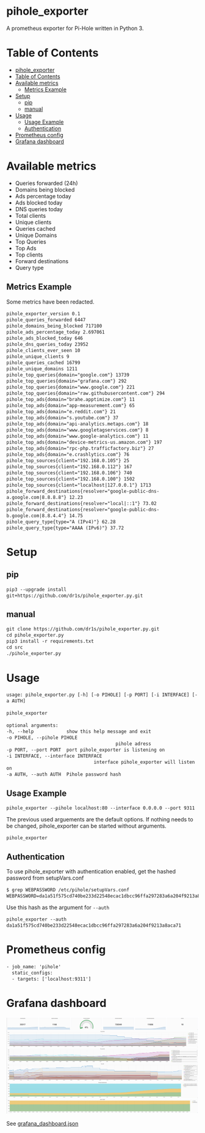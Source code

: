 # pihole_exporter
A prometheus exporter for Pi-Hole written in Python 3.


# Table of Contents
<!-- TOC depthFrom:1 depthTo:6 withLinks:1 updateOnSave:1 orderedList:0 -->

- [pihole_exporter](#piholeexporter)
- [Table of Contents](#table-of-contents)
- [Available metrics](#available-metrics)
	- [Metrics Example](#metrics-example)
- [Setup](#setup)
	- [pip](#pip)
	- [manual](#manual)
- [Usage](#usage)
	- [Usage Example](#usage-example)
	- [Authentication](#authentication)
- [Prometheus config](#prometheus-config)
- [Grafana dashboard](#grafana-dashboard)

<!-- /TOC -->

# Available metrics
* Queries forwarded (24h)
* Domains being blocked
* Ads percentage today
* Ads blocked today
* DNS queries today
* Total clients
* Unique clients
* Queries cached
* Unique Domains
* Top Queries
* Top Ads
* Top clients
* Forward destinations
* Query type

## Metrics Example
Some metrics have been redacted.

    pihole_exporter_version 0.1
    pihole_queries_forwarded 6447
    pihole_domains_being_blocked 717100
    pihole_ads_percentage_today 2.697061
    pihole_ads_blocked_today 646
    pihole_dns_queries_today 23952
    pihole_clients_ever_seen 10
    pihole_unique_clients 9
    pihole_queries_cached 16799
    pihole_unique_domains 1211
    pihole_top_queries{domain="google.com"} 13739
    pihole_top_queries{domain="grafana.com"} 292
    pihole_top_queries{domain="www.google.com"} 221
    pihole_top_queries{domain="raw.githubusercontent.com"} 294
    pihole_top_ads{domain="brahe.apptimize.com"} 11
    pihole_top_ads{domain="app-measurement.com"} 65
    pihole_top_ads{domain="e.reddit.com"} 21
    pihole_top_ads{domain="s.youtube.com"} 37
    pihole_top_ads{domain="api-analytics.metaps.com"} 18
    pihole_top_ads{domain="www.googletagservices.com"} 8
    pihole_top_ads{domain="www.google-analytics.com"} 11
    pihole_top_ads{domain="device-metrics-us.amazon.com"} 197
    pihole_top_ads{domain="rpc-php.trafficfactory.biz"} 27
    pihole_top_ads{domain="e.crashlytics.com"} 76
    pihole_top_sources{client="192.168.0.105"} 25
    pihole_top_sources{client="192.168.0.112"} 167
    pihole_top_sources{client="192.168.0.106"} 740
    pihole_top_sources{client="192.168.0.100"} 1502
    pihole_top_sources{client="localhost|127.0.0.1"} 1713
    pihole_forward_destinations{resolver="google-public-dns-a.google.com|8.8.8.8"} 12.23
    pihole_forward_destinations{resolver="local|::1"} 73.02
    pihole_forward_destinations{resolver="google-public-dns-b.google.com|8.8.4.4"} 14.75
    pihole_query_type{type="A (IPv4)"} 62.28
    pihole_query_type{type="AAAA (IPv6)"} 37.72

# Setup

## pip
    pip3 --upgrade install git+https://github.com/dr1s/pihole_exporter.py.git

## manual
    git clone https://github.com/dr1s/pihole_exporter.py.git
    cd pihole_exporter.py
    pip3 install -r requirements.txt
    cd src
    ./pihole_exporter.py

# Usage
	usage: pihole_exporter.py [-h] [-o PIHOLE] [-p PORT] [-i INTERFACE] [-a AUTH]

	pihole_exporter

	optional arguments:
	-h, --help            show this help message and exit
	-o PIHOLE, --pihole PIHOLE
											pihole adress
	-p PORT, --port PORT  port pihole_exporter is listening on
	-i INTERFACE, --interface INTERFACE
									interface pihole_exporter will listen on
	-a AUTH, --auth AUTH  Pihole password hash
	
## Usage Example

    pihole_exporter --pihole localhost:80 --interface 0.0.0.0 --port 9311

The previous used arguements are the default options. If nothing needs to be changed, pihole_exporter can be started without arguments.

	pihole_exporter

## Authentication
To use pihole_exporter with authentication enabled, get the hashed password from setupVars.conf

	$ grep WEBPASSWORD /etc/pihole/setupVars.conf
	WEBPASSWORD=da1a51f575cd740be233d22548ecac1dbcc96ffa297283a6a204f9213a8aca71

Use this hash as the argument for `--auth`

	pihole_exporter --auth da1a51f575cd740be233d22548ecac1dbcc96ffa297283a6a204f9213a8aca71


# Prometheus config
    - job_name: 'pihole'
      static_configs:
      - targets: ['localhost:9311']

# Grafana dashboard
![Grafana Dashboard](grafana.png)

See [grafana_dashboard.json](grafana_dashboard.json)
